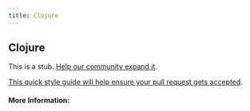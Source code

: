 ```yaml
---
title: Clojure
---
```


## Clojure

This is a stub. [Help our community expand it](https://github.com/freecodecamp/guides/tree/master/src/pages/articles/clojure/index.md).

[This quick style guide will help ensure your pull request gets accepted](https://github.com/freeCodeCamp/guides/blob/master/README.md).

<!-- The article goes here, in GitHub-flavored Markdown. Feel free to add YouTube videos, images, and CodePen/JSBin embeds  -->

#### More Information:
<!-- Please add any articles you think might be helpful to read before writing the article -->


